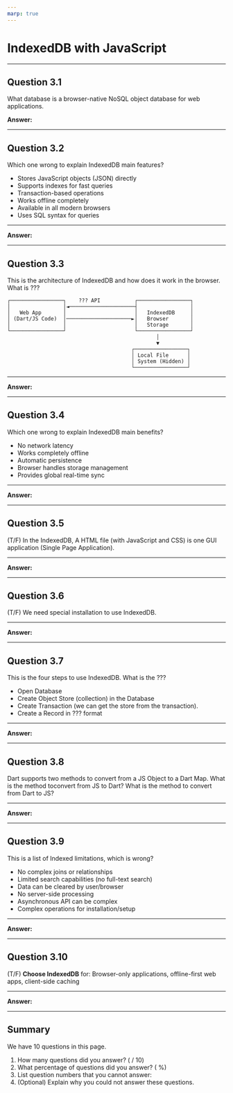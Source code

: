 ```yaml
---
marp: true
---
```


# IndexedDB with JavaScript

---

## Question 3.1

What database is a browser-native NoSQL object database for web applications.

**Answer:**


---

## Question 3.2

Which one wrong to explain IndexedDB main features?

- Stores JavaScript objects (JSON) directly
- Supports indexes for fast queries
- Transaction-based operations
- Works offline completely
- Available in all modern browsers
- Uses SQL syntax for queries

---

**Answer:**


---

## Question 3.3

This is the architecture of IndexedDB and how does it work in the browser. What is ???

```text
┌─────────────────┐    ??? API           ┌─────────────────┐
│                 │◄─────────────────────┤                 │
│   Web App       │                      │   IndexedDB     │
│ (Dart/JS Code)  │─────────────────────►│   Browser       │
│                 │                      │   Storage       │
└─────────────────┘                      └─────────────────┘
                                                │
                                                ▼
                                        ┌─────────────────┐
                                        │ Local File      │
                                        │ System (Hidden) │
                                        └─────────────────┘
```

---

**Answer:**


---

## Question 3.4

Which one wrong to explain IndexedDB main benefits?

- No network latency
- Works completely offline
- Automatic persistence
- Browser handles storage management
- Provides global real-time sync

---

**Answer:**


---

## Question 3.5

(T/F) In the IndexedDB, A HTML file (with JavaScript and CSS) is one GUI application (Single Page Application).

---

**Answer:**


---

## Question 3.6

(T/F) We need special installation to use IndexedDB.  

---

**Answer:**


---

## Question 3.7

This is the four steps to use IndexedDB. What is the ???

- Open Database
- Create Object Store (collection) in the Database
- Create Transaction (we can get the store from the transaction).
- Create a Record in ??? format

---

**Answer:**


---

## Question 3.8

Dart supports two methods to convert from a JS Object to a Dart Map. What is the method toconvert from JS to Dart? What is the method to convert from Dart to JS?

---

**Answer:**


---

## Question 3.9

This is a list of Indexed limitations, which is wrong?

- No complex joins or relationships
- Limited search capabilities (no full-text search)
- Data can be cleared by user/browser
- No server-side processing
- Asynchronous API can be complex
- Complex operations for installation/setup

---

**Answer:**


---

## Question 3.10

(T/F) **Choose IndexedDB** for: Browser-only applications, offline-first web apps, client-side caching

---

**Answer:**


---

## Summary

We have 10 questions in this page.

1. How many questions did you answer? ( / 10)
2. What percentage of questions did you answer? (  %)
3. List question numbers that you cannot answer:
4. (Optional) Explain why you could not answer these questions.
